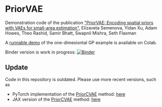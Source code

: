 # PriorVAE
Demonstration code of the publication ["PriorVAE: Encoding spatial priors with VAEs for small-area estimation"](https://royalsocietypublishing.org/doi/10.1098/rsif.2022.0094), Elizaveta Semenova, Yidan Xu, Adam Howes, Theo Rashid, Samir Bhatt, Swapnil Mishra, Seth Flaxman

A [runnable demo](https://colab.research.google.com/drive/1KqFrqr0LLSPOyBklk2Uak3QDoMH4JFhU?usp=sharing) of the one-dimesiontal GP example is available on Colab.


Binder version is work in progress:
[![Binder](https://mybinder.org/badge_logo.svg)](https://mybinder.org/v2/gh/elizavetasemenova/PriorVAE/HEAD)

## Update

Code in this repository is outdated. Please use more recent versions, such as

- PyTorch implementation of the [PriorCVAE](https://arxiv.org/abs/2304.04307) method: [here](https://github.com/elizavetasemenova/priorcvae)
- JAX version of the [PriorCVAE](https://arxiv.org/abs/2304.04307) method: [here](https://github.com/elizavetasemenova/priorcvae_jax)
